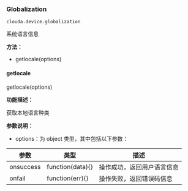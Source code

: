 ### Globalization ###
    clouda.device.globalization

系统语言信息 

**方法：** 

- getlocale(options)

#### getlocale #### 
  getlocale(options)

**功能描述：** 

获取本地语言种类

**参数说明：** 

- options：为 object 类型，其中包括以下参数： 


参数 | 类型 | 描述 
------------ | ------------- | ------------
onsuccess | function(data){} | 操作成功，返回用户语言信息
onfail | function(err){} | 操作失败，返回错误码信息 
